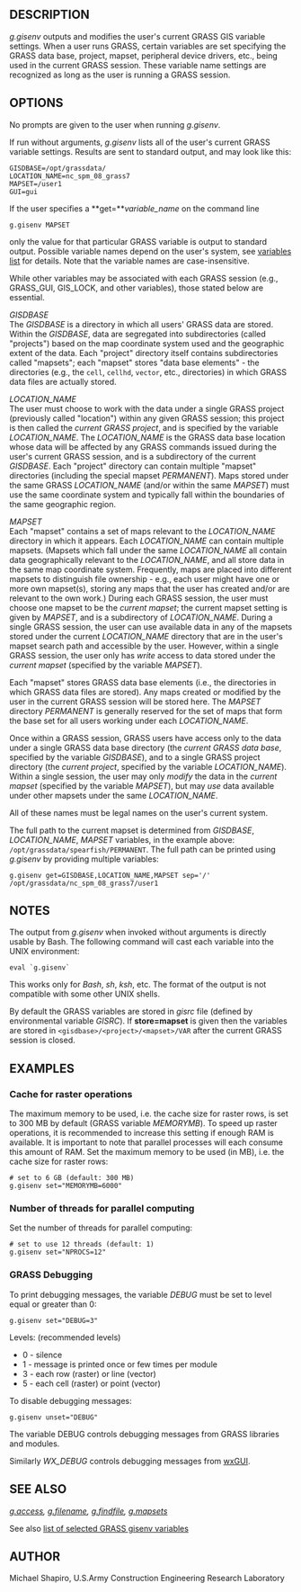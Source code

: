 ## DESCRIPTION

*g.gisenv* outputs and modifies the user's current GRASS GIS variable
settings. When a user runs GRASS, certain variables are set specifying
the GRASS data base, project, mapset, peripheral device drivers, etc.,
being used in the current GRASS session. These variable name settings
are recognized as long as the user is running a GRASS session.

## OPTIONS

No prompts are given to the user when running *g.gisenv*.

If run without arguments, *g.gisenv* lists all of the user's current
GRASS variable settings. Results are sent to standard output, and may
look like this:

```shell
GISDBASE=/opt/grassdata/
LOCATION_NAME=nc_spm_08_grass7
MAPSET=/user1
GUI=gui
```

If the user specifies a **get=***variable_name* on the command line

```shell
g.gisenv MAPSET
```

only the value for that particular GRASS variable is output to standard
output. Possible variable names depend on the user's system, see
[variables list](variables.md) for details. Note that the variable names
are case-insensitive.

While other variables may be associated with each GRASS session (e.g.,
GRASS_GUI, GIS_LOCK, and other variables), those stated below are
essential.

*GISDBASE*  
The *GISDBASE* is a directory in which all users' GRASS data are stored.
Within the *GISDBASE*, data are segregated into subdirectories (called
"projects") based on the map coordinate system used and the geographic
extent of the data. Each "project" directory itself contains
subdirectories called "mapsets"; each "mapset" stores "data base
elements" - the directories (e.g., the `cell`, `cellhd`, `vector`, etc.,
directories) in which GRASS data files are actually stored.

*LOCATION_NAME*  
The user must choose to work with the data under a single GRASS project
(previously called "location") within any given GRASS session; this
project is then called the *current GRASS project*, and is specified by
the variable *LOCATION_NAME*. The *LOCATION_NAME* is the GRASS data base
location whose data will be affected by any GRASS commands issued during
the user's current GRASS session, and is a subdirectory of the current
*GISDBASE*. Each "project" directory can contain multiple "mapset"
directories (including the special mapset *PERMANENT*). Maps stored
under the same GRASS *LOCATION_NAME* (and/or within the same *MAPSET*)
must use the same coordinate system and typically fall within the
boundaries of the same geographic region.

*MAPSET*  
Each "mapset" contains a set of maps relevant to the *LOCATION_NAME*
directory in which it appears. Each *LOCATION_NAME* can contain multiple
mapsets. (Mapsets which fall under the same *LOCATION_NAME* all contain
data geographically relevant to the *LOCATION_NAME*, and all store data
in the same map coordinate system. Frequently, maps are placed into
different mapsets to distinguish file ownership - e.g., each user might
have one or more own mapset(s), storing any maps that the user has
created and/or are relevant to the own work.) During each GRASS session,
the user must choose one mapset to be the *current mapset*; the current
mapset setting is given by *MAPSET*, and is a subdirectory of
*LOCATION_NAME*. During a single GRASS session, the user can use
available data in any of the mapsets stored under the current
*LOCATION_NAME* directory that are in the user's mapset search path and
accessible by the user. However, within a single GRASS session, the user
only has *write* access to data stored under the *current mapset*
(specified by the variable *MAPSET*).

Each "mapset" stores GRASS data base elements (i.e., the directories in
which GRASS data files are stored). Any maps created or modified by the
user in the current GRASS session will be stored here. The *MAPSET*
directory *PERMANENT* is generally reserved for the set of maps that
form the base set for all users working under each *LOCATION_NAME*.

Once within a GRASS session, GRASS users have access only to the data
under a single GRASS data base directory (the *current GRASS data base*,
specified by the variable *GISDBASE*), and to a single GRASS project
directory (the *current project*, specified by the variable
*LOCATION_NAME*). Within a single session, the user may only *modify*
the data in the *current mapset* (specified by the variable *MAPSET*),
but may *use* data available under other mapsets under the same
*LOCATION_NAME*.

All of these names must be legal names on the user's current system.

The full path to the current mapset is determined from *GISDBASE*,
*LOCATION_NAME*, *MAPSET* variables, in the example above:
`/opt/grassdata/spearfish/PERMANENT`. The full path can be printed using
*g.gisenv* by providing multiple variables:

```shell
g.gisenv get=GISDBASE,LOCATION_NAME,MAPSET sep='/'
/opt/grassdata/nc_spm_08_grass7/user1
```

## NOTES

The output from *g.gisenv* when invoked without arguments is directly
usable by Bash. The following command will cast each variable into the
UNIX environment:

```shell
eval `g.gisenv`
```

This works only for *Bash*, *sh*, *ksh*, etc. The format of the output
is not compatible with some other UNIX shells.

By default the GRASS variables are stored in *gisrc* file (defined by
environmental variable *GISRC*). If **store=mapset** is given then the
variables are stored in `<gisdbase>/<project>/<mapset>/VAR` after the
current GRASS session is closed.

## EXAMPLES

### Cache for raster operations

The maximum memory to be used, i.e. the cache size for raster rows, is
set to 300 MB by default (GRASS variable *MEMORYMB*). To speed up raster
operations, it is recommended to increase this setting if enough RAM is
available. It is important to note that parallel processes will each
consume this amount of RAM. Set the maximum memory to be used (in MB),
i.e. the cache size for raster rows:

```shell
# set to 6 GB (default: 300 MB)
g.gisenv set="MEMORYMB=6000"
```

### Number of threads for parallel computing

Set the number of threads for parallel computing:

```shell
# set to use 12 threads (default: 1)
g.gisenv set="NPROCS=12"
```

### GRASS Debugging

To print debugging messages, the variable *DEBUG* must be set to level
equal or greater than 0:

```shell
g.gisenv set="DEBUG=3"
```

Levels: (recommended levels)

- 0 - silence
- 1 - message is printed once or few times per module
- 3 - each row (raster) or line (vector)
- 5 - each cell (raster) or point (vector)

To disable debugging messages:

```shell
g.gisenv unset="DEBUG"
```

The variable DEBUG controls debugging messages from GRASS libraries and
modules.

Similarly *WX_DEBUG* controls debugging messages from [wxGUI](wxGUI.md).

## SEE ALSO

*[g.access](g.access.md), [g.filename](g.filename.md),
[g.findfile](g.findfile.md), [g.mapsets](g.mapsets.md)*

See also [list of selected GRASS gisenv
variables](variables.md#list-of-selected-grass-gisenv-variables)

## AUTHOR

Michael Shapiro, U.S.Army Construction Engineering Research Laboratory
